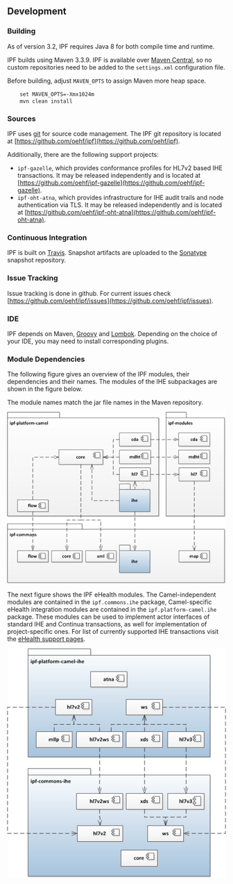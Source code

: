 ## Development

### Building

As of version 3.2, IPF requires Java 8 for both compile time and runtime.

IPF builds using Maven 3.3.9. IPF is available over [Maven Central], so no custom repositories need to
be added to the `settings.xml` configuration file.

Before building, adjust `MAVEN_OPTS` to assign Maven more heap space.

```
    set MAVEN_OPTS=-Xmx1024m
    mvn clean install
```

### Sources

IPF uses [git](https://git-scm.com/) for source code management. The IPF git repository is located at
[https://github.com/oehf/ipf](https://github.com/oehf/ipf).

Additionally, there are the following support projects:

* `ipf-gazelle`, which provides conformance profiles for HL7v2 based IHE transactions.
It may be released independently and is located at [https://github.com/oehf/ipf-gazelle](https://github.com/oehf/ipf-gazelle).
* `ipf-oht-atna`, which provides infrastructure for IHE audit trails and node authentication via TLS.
It may be released independently and is located at [https://github.com/oehf/ipf-oht-atna](https://github.com/oehf/ipf-oht-atna).

### Continuous Integration

IPF is built on [Travis](https://travis-ci.org/oehf). Snapshot artifacts are uploaded to the 
[Sonatype](https://oss.sonatype.org/content/repositories/snapshots/org/openehealth/ipf/) snapshot repository.

### Issue Tracking

Issue tracking is done in github. For current issues check [https://github.com/oehf/ipf/issues](https://github.com/oehf/ipf/issues).

### IDE

IPF depends on Maven, [Groovy](https://www.groovy-lang.org/) and [Lombok](https://projectlombok.org/).
Depending on the choice of your IDE, you may need to install corresponding plugins.

### Module Dependencies

The following figure gives an overview of the IPF modules, their dependencies and their names.
The modules of the IHE subpackages are shown in the figure below.

The module names match the jar file names in the Maven repository.

![Dependencies](images/dependencies.png)

The next figure shows the IPF eHealth modules. The Camel-independent modules are contained in the `ipf.commons.ihe` package,
Camel-specific eHealth integration modules are contained in the `ipf.platform-camel.ihe` package.
These modules can be used to implement actor interfaces of standard IHE and Continua transactions, as well for implementation
of project-specific ones. For list of currently supported IHE transactions visit the [eHealth support pages].

![IHE Dependencies](images/dependencies-ihe.png)

[Maven Central]: https://search.maven.org
[eHealth support pages]: ../platform-camel-ihe/index.html